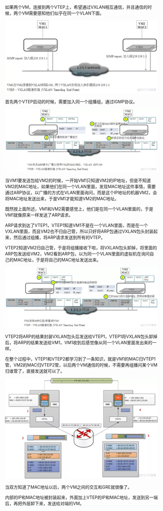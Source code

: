 如果两个VM，连接到两个VTEP上，希望通过VXLAN相互通信，并且通信的时候，两个VM需要感知他们似乎在同一个VLAN下面。




![](/assets/network-virtualnet-ovs-vxlan1.png)



首先两个VTEP启动的时候，需要加入同一个组播组，通过IGMP协议。




![](/assets/network-virtualnet-ovs-vxlan2.png)

当VM1要发送包给VM2的时候，一开始VM1只知道VM2的IP地址，但是不知道VM2的MAC地址，如果他们在同一个VLAN里面，发现MAC地址这件事情，需要通过ARP协议，以广播的方式在VLAN里面询问，而是这个IP地址的机器VM2，会将MAC地址发送出来，于是VM1才能知道VM2的MAC地址。



既然按上面所述，VM1和VM2需要感觉上，他们是在同一个VLAN里面的，于是VM1就像原来一样发送了ARP请求。



ARP请求到达了VTEP1，VTEP1知道VM1不是在一个VLAN里面，而是在一个VXLAN里面，而且VM2也不归自己管，所以只好将ARP包通过VXLAN包头封装起来，然后通过组播，将ARP请求发送到所有的VTEP。



VTEP2知道VM2归自己管，于是将组播接收下啦，将VXLAN包头卸掉，将里面的ARP包发送给VM2，VM2看到ARP包，以为同一个VLAN里面的虚拟机在询问自己的MAC地址，于是将自己的MAC地址发送出来。




![](/assets/network-virtualnet-ovs-vxlan3.png)



VTEP2将ARP的结果封装VXLAN包头后发送给VTEP1，VTEP1将VXLAN包头卸掉后，将ARP的结果发送给VM1，VM1收到后感觉像从同一个VLAN里面发出来的一样。



在整个过程中，VTEP1和VTEP2都学习到了一条知识，就是VM1的MAC归VTEP1管，VM2的MAC归VTEP2管，以后两个VM通信的时候，不需要再组播问某个VM归谁管了，直接发送就可以了。






![](/assets/network-virtualnet-ovs-vxlan4.png)

当双方知道了MAC地址以后，两个VM之间的交互和GRE就很像了。



内部的IP和MAC地址被封装起来，外面加上VTEP的IP和MAC地址，发送到另一端后，再把外层卸下来，发送给对端的VM。



